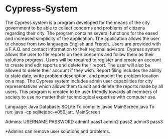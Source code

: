 # Cypress-System
The Cypress system is a program developed for the means of the city government to be able to collect concerns and problems of citizens regarding their city. The program contains several functions for the eased and increased simplicity of the application. The application allows the user to choose from two languages English and French. Users are provided with a F.A.Q. and contact information to their regional advisors. Cypress system allows the user to file reports on their concerns and follow them as their solutions progress. Users will be required to register and create an account to create and edit reports and delete their report. The user will also be allowed to delete their account if they wish. Report filing includes the ability to state date, write problem description, and pinpoint the problem location on a map. The Cypress system includes admin user capabilities for city representatives which allows them to edit and delete the reports made by all users. This program is created to be user friendly towards all members of society to use no matter their technological expertise with computer use.

Language: Java
Database: SQLite
To compile: javac MainScreen.java
To run: java -cp sqlitejdbc-v056.jar;. MainScreen

Admins:
	USERNAME	PASSWORD
	admin1	pass1
	admin2	pass2
	admin3	pass3

*Admins can remove user solutions and problems.
